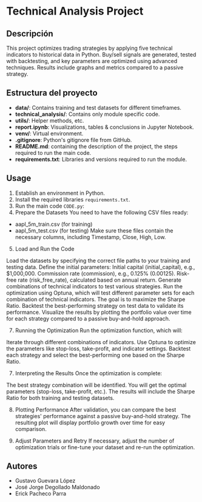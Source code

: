 # Technical Analysis Project

## Descripción  
This project optimizes trading strategies by applying five technical indicators to historical data in Python. Buy/sell signals are generated, tested with backtesting, and key parameters are optimized using advanced techniques. Results include graphs and metrics compared to a passive strategy.

## Estructura del proyecto 
- **data/**: Contains training and test datasets for different timeframes.
- **technical_analysis/**: Contains only module specific code.
- **utils/**: Helper methods, etc.
- **report.ipynb**: Visualizations, tables & conclusions in Jupyter Notebook.
- **venv/**: Virtual environment.
- **.gitignore**: Python's gitignore file from GitHub.
- **README.md**: containing the description of the project, the steps required to run the main code. 
- **requirements.txt**: Libraries and versions required to run the module.

## Usage

1. Establish an environment in Python.
2. Install the required libraries `requirements.txt`.
3. Run the main code `CODE.py`:
4. Prepare the Datasets
You need to have the following CSV files ready:

- aapl_5m_train.csv (for training)
- aapl_5m_test.csv (for testing)
Make sure these files contain the necessary columns, including Timestamp, Close, High, Low.

5. Load and Run the Code

Load the datasets by specifying the correct file paths to your training and testing data.
Define the initial parameters:
Initial capital (initial_capital), e.g., $1,000,000.
Commission rate (commission), e.g., 0.125% (0.00125).
Risk-free rate (risk_free_rate), calculated based on annual return.
Generate combinations of technical indicators to test various strategies.
Run the optimization using Optuna, which will test different parameter sets for each combination of technical indicators. The goal is to maximize the Sharpe Ratio.
Backtest the best-performing strategy on test data to validate its performance.
Visualize the results by plotting the portfolio value over time for each strategy compared to a passive buy-and-hold approach.

7. Running the Optimization
Run the optimization function, which will:

Iterate through different combinations of indicators.
Use Optuna to optimize the parameters like stop-loss, take-profit, and indicator settings.
Backtest each strategy and select the best-performing one based on the Sharpe Ratio.

7. Interpreting the Results
Once the optimization is complete:

The best strategy combination will be identified.
You will get the optimal parameters (stop-loss, take-profit, etc.).
The results will include the Sharpe Ratio for both training and testing datasets.

8. Plotting Performance
After validation, you can compare the best strategies' performance against a passive buy-and-hold strategy. The resulting plot will display portfolio growth over time for easy comparison.

9. Adjust Parameters and Retry
If necessary, adjust the number of optimization trials or fine-tune your dataset and re-run the optimization.



## Autores
- Gustavo Guevara López
- José Jorge Degollado Maldonado
- Erick Pacheco Parra
